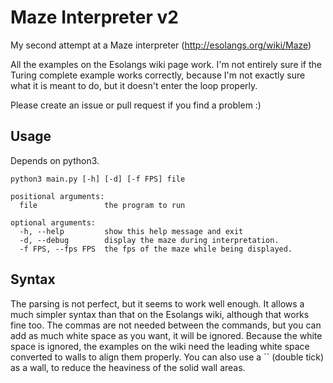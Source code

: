 Maze Interpreter v2
===================

My second attempt at a Maze interpreter (http://esolangs.org/wiki/Maze)

All the examples on the Esolangs wiki page work. I'm not entirely sure if the Turing complete example works correctly, because I'm not exactly sure what it is meant to do, but it doesn't enter the loop properly.

Please create an issue or pull request if you find a problem :)

Usage
-----

Depends on python3.

```
python3 main.py [-h] [-d] [-f FPS] file

positional arguments:
  file               the program to run

optional arguments:
  -h, --help         show this help message and exit
  -d, --debug        display the maze during interpretation.
  -f FPS, --fps FPS  the fps of the maze while being displayed.
```

Syntax
------

The parsing is not perfect, but it seems to work well enough. It allows a much simpler syntax than that on the Esolangs wiki, although that works fine too. The commas are not needed between the commands, but you can add as much white space as you want, it will be ignored. Because the white space is ignored, the examples on the wiki need the leading white space converted to walls to align them properly. You can also use a `` (double tick) as a wall, to reduce the heaviness of the solid wall areas.
